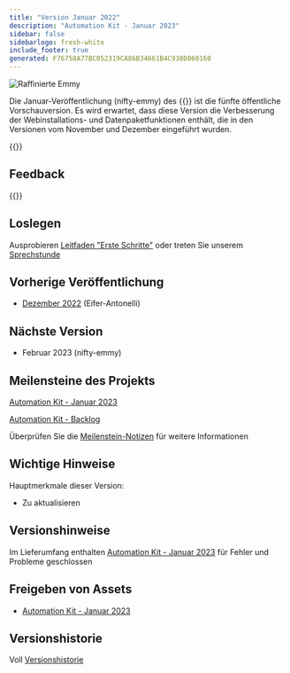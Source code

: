 ```yaml
---
title: "Version Januar 2022"
description: "Automation Kit - Januar 2023"
sidebar: false
sidebarlogo: fresh-white
include_footer: true
generated: F76758A77BC052319CA86B34661B4C938D060160
---
```


<div class="optional">

![Raffinierte Emmy](/images/nifty-emmy.png)

Die Januar-Veröffentlichung (nifty-emmy) des {{<product-name>}} ist die fünfte öffentliche Vorschauversion. Es wird erwartet, dass diese Version die Verbesserung der Webinstallations- und Datenpaketfunktionen enthält, die in den Versionen vom November und Dezember eingeführt wurden.

</div>

<div class="optional">

{{<presentationStyles>}}

## Feedback

{{<questions name="/content/de/releases/january-2023.json" completed="Vielen Dank für Ihr Feedback" showNavigationButtons="false" locale="de">}}

</div>

<div class="optional">

## Loslegen

Ausprobieren [Leitfaden "Erste Schritte"](/de/get-started) oder treten Sie unserem [Sprechstunde](/de/office-hours)

## Vorherige Veröffentlichung

- [Dezember 2022](/de/releases/december-2022) (Eifer-Antonelli)

## Nächste Version

- Februar 2023 (nifty-emmy)

## Meilensteine des Projekts

[Automation Kit - Januar 2023](https://github.com/orgs/microsoft/projects/486/views/9)

[Automation Kit - Backlog](https://github.com/orgs/microsoft/projects/486/views/1)

Überprüfen Sie die [Meilenstein-Notizen](/de/releases/milestones) für weitere Informationen

## Wichtige Hinweise

Hauptmerkmale dieser Version:

- Zu aktualisieren

## Versionshinweise

Im Lieferumfang enthalten [Automation Kit - Januar 2023](https://github.com/microsoft/powercat-automation-kit/releases/tag/AutomationKit-January2023) für Fehler und Probleme geschlossen

## Freigeben von Assets

- [Automation Kit - Januar 2023](https://github.com/microsoft/powercat-automation-kit/releases/tag/AutomationKit-January2023)

## Versionshistorie

Voll [Versionshistorie](/de/releases)

</div>
